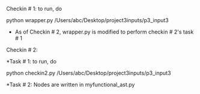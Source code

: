 
Checkin # 1:
to run, do

python wrapper.py /Users/abc/Desktop/project3inputs/p3_input3
* As of Checkin # 2, wrapper.py is modified to perform checkin # 2's task # 1


Checkin # 2:

  *Task # 1:
  to run, do
  
  python checkin2.py /Users/abc/Desktop/project3inputs/p3_input3

  *Task # 2:
  Nodes are written in myfunctional_ast.py 
